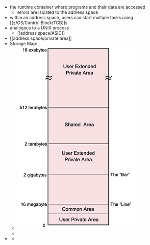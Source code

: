 - the runtime container where programs and their data are accessed
	- errors are isolated to the address space
- within an address space, users can start multiple tasks using [[z/OS/Control Block/TCB]]s
- analogous to a UNIX process
	- [[address space/ASID]]
- [[address space/private area]]
- Storage Map:
	- ![image.png](../assets/image_1753199094633_0.png)
	-
-
	-